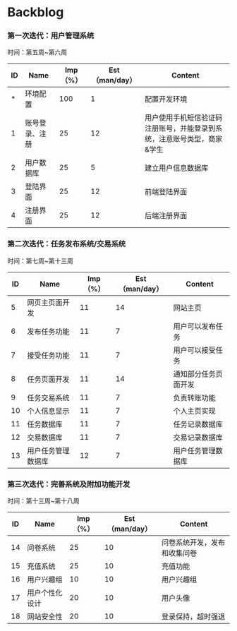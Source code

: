 # Backblog

### 第一次迭代：用户管理系统

时间：第五周~第六周

| ID   | Name           | Imp（%） | Est（man/day） | Content                                                      |
| ---- | -------------- | -------- | -------------- | ------------------------------------------------------------ |
| *    | 环境配置      | 100       | 1             |                         配置开发环境                                   |
| 1    | 账号登录、注册 | 25       | 12             | 用户使用手机短信验证码注册账号，并能登录到系统，注意账号类型，商家&学生 |
| 2    | 用户数据库     | 25       | 5              | 建立用户信息数据库                                           |
| 3    | 登陆界面       | 25       | 12             |                              前端登陆界面                                |
| 4    | 注册界面       | 25       | 12             |                         后端注册界面                                     |

### 第二次迭代：任务发布系统/交易系统

时间：第七周~第十三周

| ID   | Name | Imp（%） | Est（man/day） | Content |
| ---- | ---- | -------- | -------------- | ------- |
| 5    |   网页主页面开发   |    11      |       14         |    网站主页     |
| 6    |  发布任务功能    |    11      |       7         |   用户可以发布任务      |
| 7    |  接受任务功能    |     11     |       7         |    用户可以接受任务     |
| 8    |   任务页面开发   |    11      |      14          |   通知部分任务页面开发      |
| 9    |   任务交易系统   |    11      |        7        |    负责转账功能     |
| 10   |   个人信息显示   |   11       |       7         |    个人主页实现     |
| 11   |   任务数据库  |     11     |       7         |    任务记录数据库     |
| 12   |   交易数据库  |    11      |       7         |    交易记录数据库     |
| 13   |   用户任务管理数据库  |     12     |       7         |    用户任务管理数据库     |

### 第三次迭代：完善系统及附加功能开发
时间：第十三周~第十八周

| ID   | Name | Imp（%） | Est（man/day） | Content |
| ---- | ---- | -------- | -------------- | ------- |
| 14    |  问卷系统    |   25       |       10         |     问卷系统开发，发布和收集问卷    |
| 15    |  充值系统    |   25       |       10         |     充值功能    |
| 16    |  用户兴趣组    |   10       |       10         |     用户兴趣组    |
| 17    |  用户个性化设计    |   20       |       10         |     用户头像   |
| 18    |  网站安全性    |   20       |       10         |     登录保持，超时强退   |
